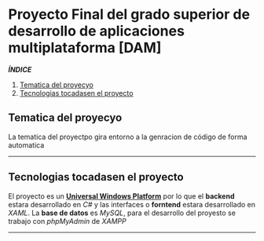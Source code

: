 # Proyecto Final del grado superior de desarrollo de aplicaciones multiplataforma [DAM] #

***ÍNDICE***
1. [Tematica del proyecyo]()
2. [Tecnologias tocadasen el proyecto]()

## Tematica del proyecyo
La tematica del proyectpo gira entorno a la genracion de código de forma automatica

---

## Tecnologias tocadasen el proyecto
El proyecto es un [**Universal Windows Platform**](https://visualstudio.microsoft.com/es/vs/features/universal-windows-platform/) por lo que el **backend** estara desarrollado en *C#* y las interfaces o **forntend** estara desarrollado en *XAML*. La **base de datos** es *MySQL*, para el desarrollo del proyesto se trabajo con *phpMyAdmin* de *XAMPP*

---